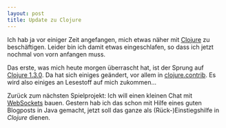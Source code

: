 ```yaml
---
layout: post
title: Update zu Clojure
---
```

Ich hab ja vor einiger Zeit angefangen, mich etwas näher mit
[Clojure][0] zu beschäftigen. Leider bin ich damit etwas eingeschlafen,
so dass ich jetzt nochmal von vorn anfangen muss.

Das erste, was mich heute morgen überrascht hat, ist der Sprung auf
[Clojure 1.3.0][1]. Da hat sich einiges geändert, vor allem in
[clojure.contrib][2]. Es wird also einiges an Lesestoff auf mich
zukommen...

Zurück zum nächsten Spielprojekt: Ich will einen kleinen Chat mit
[WebSockets][3] bauen. Gestern hab ich das schon mit Hilfe eines guten
Blogposts in Java gemacht, jetzt soll das ganze als
(Rück-)Einstiegshilfe in *Clojure* dienen.


[0]: http://clojure.org/
[1]: https://groups.google.com/forum/#!topic/clojure/w5Nmx5rPaQs
[2]: http://dev.clojure.org/display/design/Where+Did+Clojure.Contrib+Go
[3]: http://de.wikipedia.org/wiki/WebSocket
